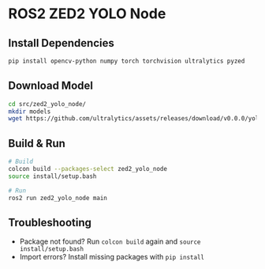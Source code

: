 
# ROS2 ZED2 YOLO Node

## Install Dependencies
```bash
pip install opencv-python numpy torch torchvision ultralytics pyzed
```

## Download Model
```bash
cd src/zed2_yolo_node/
mkdir models
wget https://github.com/ultralytics/assets/releases/download/v0.0.0/yolov8s.pt -O models/yolov8s.pt
```

## Build & Run
```bash
# Build
colcon build --packages-select zed2_yolo_node
source install/setup.bash

# Run
ros2 run zed2_yolo_node main
```

## Troubleshooting
- Package not found? Run `colcon build` again and `source install/setup.bash`
- Import errors? Install missing packages with `pip install`
